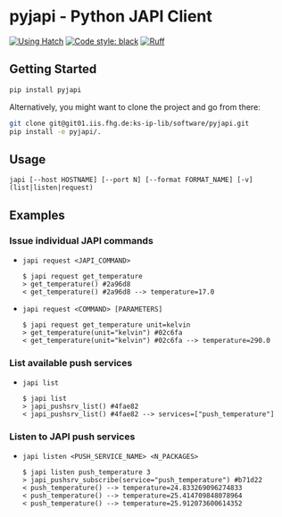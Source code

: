# pyjapi - Python JAPI Client

[![Using Hatch](https://img.shields.io/badge/%F0%9F%A5%9A-Hatch-4051b5.svg)](https://github.com/pypa/hatch)
[![Code style: black](https://img.shields.io/badge/code%20style-black-000000.svg)](https://github.com/psf/black)
[![Ruff](https://img.shields.io/endpoint?url=https://raw.githubusercontent.com/astral-sh/ruff/main/assets/badge/v2.json)](https://github.com/astral-sh/ruff)

## Getting Started

```sh
pip install pyjapi
```

Alternatively, you might want to clone the project and go from there:

```sh
git clone git@git01.iis.fhg.de:ks-ip-lib/software/pyjapi.git
pip install -e pyjapi/.
```

## Usage

`japi [--host HOSTNAME] [--port N] [--format FORMAT_NAME] [-v] (list|listen|request)`

## Examples

### Issue individual JAPI commands

- `japi request <JAPI_COMMAND>`

  ```console
  $ japi request get_temperature
  > get_temperature() #2a96d8
  < get_temperature() #2a96d8 --> temperature=17.0
  ```

- `japi request <COMMAND> [PARAMETERS]`

  ```console
  $ japi request get_temperature unit=kelvin
  > get_temperature(unit="kelvin") #02c6fa
  < get_temperature(unit="kelvin") #02c6fa --> temperature=290.0
  ```

### List available push services

- `japi list`

  ```console
  $ japi list
  > japi_pushsrv_list() #4fae82
  < japi_pushsrv_list() #4fae82 --> services=["push_temperature"]
  ```

### Listen to JAPI push services

- `japi listen <PUSH_SERVICE_NAME> <N_PACKAGES>`

  ```console
  $ japi listen push_temperature 3
  > japi_pushsrv_subscribe(service="push_temperature") #b71d22
  < push_temperature() --> temperature=24.833269096274833
  < push_temperature() --> temperature=25.414709848078964
  < push_temperature() --> temperature=25.912073600614352
  ```
